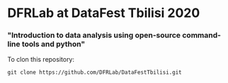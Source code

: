 # DFRLab at DataFest Tbilisi 2020

### "Introduction to data analysis using open-source command-line tools and python"

To clon this repository:
    
    git clone https://github.com/DFRLab/DataFestTbilisi.git
